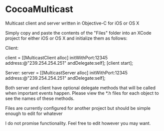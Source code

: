 CocoaMulticast
==============

Multicast client and server written in Objective-C for iOS or OS X

Simply copy and paste the contents of the "Files" folder into an XCode project for either iOS or OS X and
initialize them as follows:

Client:

client = [[MulticastClient alloc] initWithPort:12345 address:@"239.254.254.251" andDelegate:self];
[client start];

Server:
server = [[MulticastServer alloc] initWithPort:12345 address:@"239.254.254.251" andDelegate:self];


Both server and client have optional delegate methods that will be called when important events happen.
Please view the *.h files for each object to see the names of these methods. 

Files are currently configured for another project but should be simple enough to edit for whatever

I do not promise functionality. Feel free to edit however you may want. 
